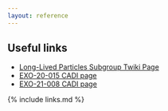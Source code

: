```yaml
---
layout: reference
---
```


## Useful links
  - [Long-Lived Particles Subgroup Twiki Page](https://twiki.cern.ch/twiki/bin/view/CMS/ExoticaLongLived)
  - [EXO-20-015 CADI page](https://cms.cern.ch/iCMS/analysisadmin/cadilines?id=2391&ancode=EXO-20-015&tp=an&line=EXO-20-015)
  - [EXO-21-008 CADI page](https://cms.cern.ch/iCMS/analysisadmin/cadilines?line=EXO-21-008)

{% include links.md %}
